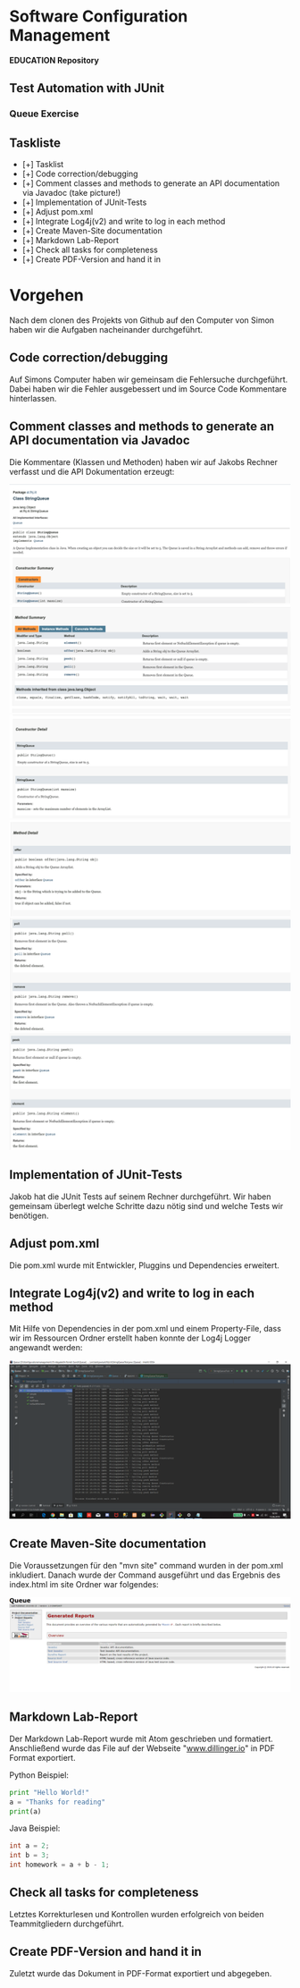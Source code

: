 # Software Configuration Management #

**EDUCATION Repository**

## Test Automation with JUnit ##

### Queue Exercise ###

## Taskliste

- [+] Tasklist
- [+] Code correction/debugging
- [+] Comment classes and methods to generate an API documentation via Javadoc (take picture!)
- [+] Implementation of JUnit-Tests
- [+] Adjust pom.xml
- [+] Integrate Log4j(v2) and write to log in each method
- [+] Create Maven-Site documentation
- [+] Markdown Lab-Report
- [+] Check all tasks for completeness
- [+] Create PDF-Version and hand it in

# Vorgehen

Nach dem clonen des Projekts von Github auf den Computer von Simon haben wir
die Aufgaben nacheinander durchgeführt.

## Code correction/debugging

Auf Simons Computer haben wir gemeinsam die Fehlersuche durchgeführt.
Dabei haben wir die Fehler ausgebessert und im Source Code Kommentare hinterlassen.

## Comment classes and methods to generate an API documentation via Javadoc

Die Kommentare (Klassen und Methoden) haben wir auf Jakobs Rechner verfasst und die API Dokumentation erzeugt:

![JavaDoc](media/JavaDoc.jpg)
![JavaDoc](media/JavaDoc2.jpg)
![JavaDoc](media/JavaDoc3.jpg)
![JavaDoc](media/JavaDoc4.jpg)
![JavaDoc](media/JavaDoc5.jpg)
![JavaDoc](media/JavaDoc6.jpg)

## Implementation of JUnit-Tests

Jakob hat die JUnit Tests auf seinem Rechner durchgeführt. Wir haben gemeinsam überlegt welche Schritte dazu nötig sind und welche Tests wir benötigen.


## Adjust pom.xml

Die pom.xml wurde mit Entwickler, Pluggins und Dependencies erweitert.

## Integrate Log4j(v2) and write to log in each method

Mit Hilfe von Dependencies in der pom.xml und einem Property-File, dass wir im Ressourcen Ordner erstellt haben konnte der Log4j Logger angewandt werden:

![JavaDoc](media/Logger.jpg)


## Create Maven-Site documentation

Die Voraussetzungen für den "mvn site" command wurden in der pom.xml inkludiert. Danach wurde der Command ausgeführt und das Ergebnis des index.html im site Ordner war folgendes:

![JavaDoc](media/site.jpg)


##  Markdown Lab-Report

Der Markdown Lab-Report wurde mit Atom geschrieben und formatiert. Anschließend wurde das File auf der Webseite "www.dillinger.io" in PDF Format exportiert.

Python Beispiel:

```python
print "Hello World!"
a = "Thanks for reading"
print(a)
```

Java Beispiel:

```java
int a = 2;
int b = 3;
int homework = a + b - 1;
```

## Check all tasks for completeness

Letztes Korrekturlesen und Kontrollen wurden erfolgreich von beiden Teammitgliedern durchgeführt.

## Create PDF-Version and hand it in

Zuletzt wurde das Dokument in PDF-Format exportiert und abgegeben.
